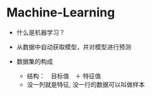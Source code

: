 # Machine-Learning
- 什么是机器学习？
- 从数据中自动获取模型，并对模型进行预测

- 数据集的构成
    - 结构：　目标值　＋ 特征值
    - 没一列就是特征, 没一行的数据可以叫做样本
